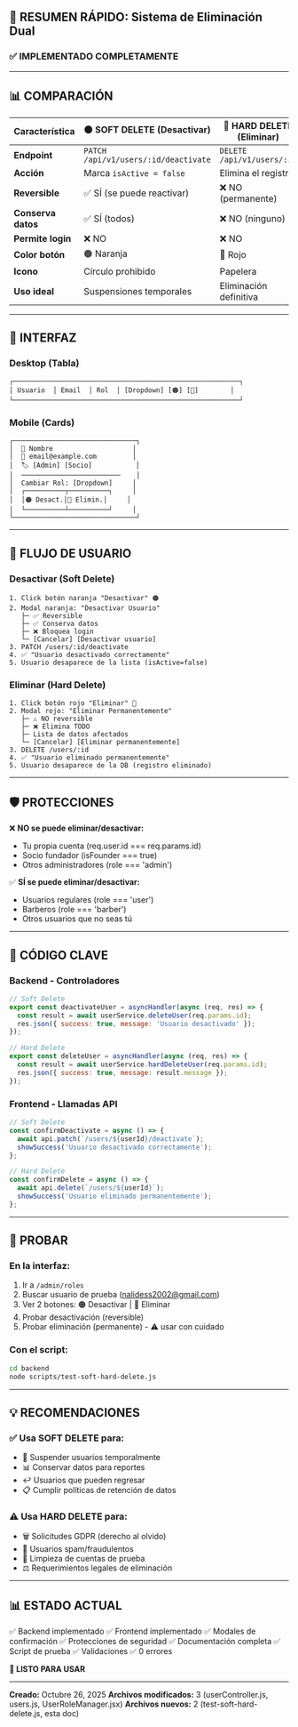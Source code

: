 ## 🎯 RESUMEN RÁPIDO: Sistema de Eliminación Dual

### ✅ IMPLEMENTADO COMPLETAMENTE

---

## 📊 COMPARACIÓN

| Característica | 🟠 SOFT DELETE (Desactivar) | 🔴 HARD DELETE (Eliminar) |
|----------------|------------------------------|----------------------------|
| **Endpoint** | `PATCH /api/v1/users/:id/deactivate` | `DELETE /api/v1/users/:id` |
| **Acción** | Marca `isActive = false` | Elimina el registro |
| **Reversible** | ✅ SÍ (se puede reactivar) | ❌ NO (permanente) |
| **Conserva datos** | ✅ SÍ (todos) | ❌ NO (ninguno) |
| **Permite login** | ❌ NO | ❌ NO |
| **Color botón** | 🟠 Naranja | 🔴 Rojo |
| **Icono** | Círculo prohibido | Papelera |
| **Uso ideal** | Suspensiones temporales | Eliminación definitiva |

---

## 🎨 INTERFAZ

### Desktop (Tabla)
```
┌─────────────────────────────────────────────────────────┐
│ Usuario  │ Email  │ Rol  │ [Dropdown] [🟠] [🔴]        │
└─────────────────────────────────────────────────────────┘
```

### Mobile (Cards)
```
┌───────────────────────────────┐
│  👤 Nombre                    │
│  📧 email@example.com         │
│  🏷️ [Admin] [Socio]           │
│  ─────────────────────────    │
│  Cambiar Rol: [Dropdown]     │
│  ┌──────────┬──────────┐     │
│  │🟠 Desact.│🔴 Elimin.│     │
│  └──────────┴──────────┘     │
└───────────────────────────────┘
```

---

## 🔄 FLUJO DE USUARIO

### Desactivar (Soft Delete)
```
1. Click botón naranja "Desactivar" 🟠
2. Modal naranja: "Desactivar Usuario"
   ├─ ✅ Reversible
   ├─ ✅ Conserva datos
   ├─ ❌ Bloquea login
   └─ [Cancelar] [Desactivar usuario]
3. PATCH /users/:id/deactivate
4. ✅ "Usuario desactivado correctamente"
5. Usuario desaparece de la lista (isActive=false)
```

### Eliminar (Hard Delete)
```
1. Click botón rojo "Eliminar" 🔴
2. Modal rojo: "Eliminar Permanentemente"
   ├─ ⚠️ NO reversible
   ├─ ❌ Elimina TODO
   ├─ Lista de datos afectados
   └─ [Cancelar] [Eliminar permanentemente]
3. DELETE /users/:id
4. ✅ "Usuario eliminado permanentemente"
5. Usuario desaparece de la DB (registro eliminado)
```

---

## 🛡️ PROTECCIONES

❌ **NO se puede eliminar/desactivar:**
- Tu propia cuenta (req.user.id === req.params.id)
- Socio fundador (isFounder === true)
- Otros administradores (role === 'admin')

✅ **SÍ se puede eliminar/desactivar:**
- Usuarios regulares (role === 'user')
- Barberos (role === 'barber')
- Otros usuarios que no seas tú

---

## 📝 CÓDIGO CLAVE

### Backend - Controladores
```javascript
// Soft Delete
export const deactivateUser = asyncHandler(async (req, res) => {
  const result = await userService.deleteUser(req.params.id);
  res.json({ success: true, message: 'Usuario desactivado' });
});

// Hard Delete
export const deleteUser = asyncHandler(async (req, res) => {
  const result = await userService.hardDeleteUser(req.params.id);
  res.json({ success: true, message: result.message });
});
```

### Frontend - Llamadas API
```javascript
// Soft Delete
const confirmDeactivate = async () => {
  await api.patch(`/users/${userId}/deactivate`);
  showSuccess('Usuario desactivado correctamente');
};

// Hard Delete
const confirmDelete = async () => {
  await api.delete(`/users/${userId}`);
  showSuccess('Usuario eliminado permanentemente');
};
```

---

## 🧪 PROBAR

### En la interfaz:
1. Ir a `/admin/roles`
2. Buscar usuario de prueba (nalidess2002@gmail.com)
3. Ver 2 botones: 🟠 Desactivar | 🔴 Eliminar
4. Probar desactivación (reversible)
5. Probar eliminación (permanente) - ⚠️ usar con cuidado

### Con el script:
```bash
cd backend
node scripts/test-soft-hard-delete.js
```

---

## 💡 RECOMENDACIONES

### ✅ Usa SOFT DELETE para:
- 🚫 Suspender usuarios temporalmente
- 📊 Conservar datos para reportes
- ↩️ Usuarios que pueden regresar
- 📋 Cumplir políticas de retención de datos

### ⚠️ Usa HARD DELETE para:
- 🗑️ Solicitudes GDPR (derecho al olvido)
- 🚨 Usuarios spam/fraudulentos
- 🧹 Limpieza de cuentas de prueba
- ⚖️ Requerimientos legales de eliminación

---

## 📊 ESTADO ACTUAL

✅ Backend implementado
✅ Frontend implementado
✅ Modales de confirmación
✅ Protecciones de seguridad
✅ Documentación completa
✅ Script de prueba
✅ Validaciones
✅ 0 errores

**🎉 LISTO PARA USAR**

---

**Creado:** Octubre 26, 2025
**Archivos modificados:** 3 (userController.js, users.js, UserRoleManager.jsx)
**Archivos nuevos:** 2 (test-soft-hard-delete.js, esta doc)
